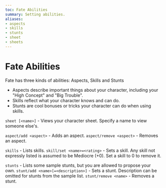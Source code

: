 ```yaml
---
toc: Fate Abilities
summary: Setting abilities.
aliases:
- aspects
- skills
- stunts
- sheet
- sheets
---
```


# Fate Abilities

Fate has three kinds of abilities:  Aspects, Skills and Stunts

* Aspects describe important things about your character, including your "High Concept" and "Big Trouble".
* Skills reflect what your character knows and can do.
* Stunts are cool bonuses or tricks your character can do when using skills.

`sheet [<name>]` - Views your character sheet.  Specify a name to view someone else's.

`aspect/add <aspect>` - Adds an aspect.
`aspect/remove <aspect>` - Removes an aspect.

`skills` - Lists skills.
`skill/set <name>=<rating>` - Sets a skill. 
    Any skill not expressly listed is assumed to be Mediocre (+0).
    Set a skill to 0 to remove it.

`stunts` - Lists some sample stunts, but you are allowed to propose your own.
`stunt/add <name>[=<description>]` - Sets a stunt.  Description can be omitted for stunts from the sample list.
`stunt/remove <name>` - Removes a stunt.
